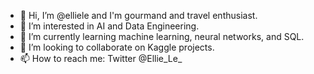 - 👋 Hi, I’m @elliele and I'm gourmand and travel enthusiast.
- 👀 I’m interested in AI and Data Engineering.
- 🌱 I’m currently learning machine learning, neural networks, and SQL.
- 💞️ I’m looking to collaborate on Kaggle projects.
- 📫 How to reach me: Twitter @Ellie_Le_

<!---
elliele/elliele is a ✨ special ✨ repository because its `README.md` (this file) appears on your GitHub profile.
You can click the Preview link to take a look at your changes.
--->
